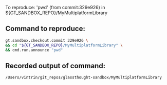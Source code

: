 To reproduce: 'pwd' (from commit:329e926) in ${GT_SANDBOX_REPO}/MyMultiplatformLibrary


## Command to reproduce:
```bash
gt.sandbox.checkout.commit 329e926 \
&& cd "${GT_SANDBOX_REPO}/MyMultiplatformLibrary" \
&& cmd.run.announce "pwd"
```

## Recorded output of command:
```
/Users/vintrin/git_repos/glassthought-sandbox/MyMultiplatformLibrary
```

